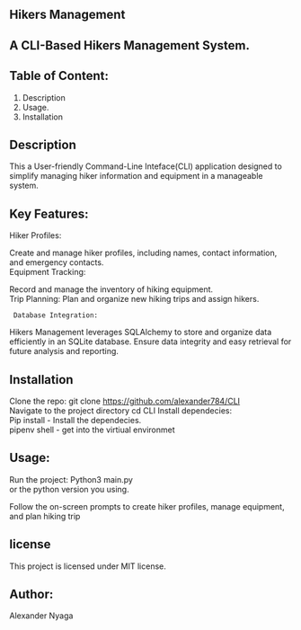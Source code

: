 ## Hikers Management

## A CLI-Based Hikers Management System.

## Table of Content:
 1. Description
 3. Usage.
 4. Installation

 ## Description
  This a User-friendly Command-Line Inteface(CLI) application designed to simplify managing hiker information and equipment in a manageable system.<br>

   ## Key Features:
   Hiker Profiles:

Create and manage hiker profiles, including names, contact information, and emergency contacts. <br>
   Equipment Tracking:

Record and manage the inventory of hiking equipment. <br>
    Trip Planning:
Plan and organize new hiking trips and assign hikers.<br>

     Database Integration:
Hikers Management leverages SQLAlchemy to store and organize data efficiently in an SQLite database.
Ensure data integrity and easy retrieval for future analysis and reporting.



## Installation

Clone the repo: git clone https://github.com/alexander784/CLI <br>
Navigate to the project directory cd CLI
Install dependecies:<br> Pip install - Install the dependecies.<br>
pipenv shell - get into the virtiual environmet

## Usage:
Run the project:
     Python3 main.py <br>
      or the python version you using.

Follow the on-screen prompts to create hiker profiles, manage equipment, and plan hiking trip

## license
This project is licensed under MIT license.


## Author:
 Alexander Nyaga





    
   



